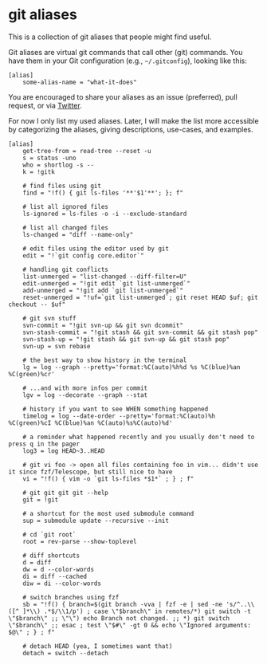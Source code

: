 # git aliases

This is a collection of git aliases that people might find useful.

Git aliases are virtual git commands that call other (git) commands.
You have them in your Git configuration (e.g., `~/.gitconfig`), looking like this:
```gitconfig
[alias]
	some-alias-name = "what-it-does"
```

You are encouraged to share your aliases as an issue (preferred), pull request, or via [Twitter](http://twitter.com/_sbeyer_).

For now I only list my used aliases.
Later, I will make the list more accessible by categorizing the aliases, giving descriptions, use-cases, and examples.

```gitconfig
[alias]
	get-tree-from = read-tree --reset -u
	s = status -uno
	who = shortlog -s --
	k = !gitk

	# find files using git
	find = "!f() { git ls-files '**'$1'**'; }; f"

	# list all ignored files
	ls-ignored = ls-files -o -i --exclude-standard

	# list all changed files
	ls-changed = "diff --name-only"

	# edit files using the editor used by git
	edit = "!`git config core.editor`"

	# handling git conflicts
	list-unmerged = "list-changed --diff-filter=U"
	edit-unmerged = "!git edit `git list-unmerged`"
	add-unmerged = "!git add `git list-unmerged`"
	reset-unmerged = "!uf=`git list-unmerged`; git reset HEAD $uf; git checkout -- $uf"

	# git svn stuff
	svn-commit = "!git svn-up && git svn dcommit"
	svn-stash-commit = "!git stash && git svn-commit && git stash pop"
	svn-stash-up = "!git stash && git svn-up && git stash pop"
	svn-up = svn rebase

	# the best way to show history in the terminal
	lg = log --graph --pretty='format:%C(auto)%h%d %s %C(blue)%an %C(green)%cr'

	# ...and with more infos per commit
	lgv = log --decorate --graph --stat

	# history if you want to see WHEN something happened
	timelog = log --date-order --pretty='format:%C(auto)%h %C(green)%cI %C(blue)%an %C(auto)%s%C(auto)%d'

	# a reminder what happened recently and you usually don't need to press q in the pager
	log3 = log HEAD~3..HEAD

	# git vi foo -> open all files containing foo in vim... didn't use it since fzf/Telescope, but still nice to have
	vi = "!f() { vim -o `git ls-files *$1*` ; } ; f"

	# git git git git --help
	git = !git

	# a shortcut for the most used submodule command
	sup = submodule update --recursive --init

	# cd `git root`
	root = rev-parse --show-toplevel

	# diff shortcuts
	d = diff
	dw = d --color-words
	di = diff --cached
	diw = di --color-words

	# switch branches using fzf
	sb = "!f() { branch=$(git branch -vva | fzf -e | sed -ne 's/^..\\([^ ]*\\) .*$/\\1/p') ; case \"$branch\" in remotes/*) git switch -t \"$branch\" ;; \"\") echo Branch not changed. ;; *) git switch \"$branch\" ;; esac ; test \"$#\" -gt 0 && echo \"Ignored arguments: $@\" ; } ; f"

	# detach HEAD (yea, I sometimes want that)
	detach = switch --detach
```
